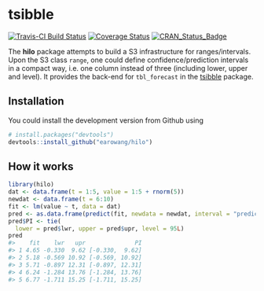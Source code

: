
<!-- README.md is generated from README.Rmd. Please edit that file -->
tsibble
=======

[![Travis-CI Build Status](https://travis-ci.org/earowang/hilo.svg?branch=master)](https://travis-ci.org/earowang/hilo) [![Coverage Status](https://img.shields.io/codecov/c/github/earowang/hilo/master.svg)](https://codecov.io/github/earowang/hilo?branch=master) [![CRAN\_Status\_Badge](http://www.r-pkg.org/badges/version/hilo)](https://cran.r-project.org/package=hilo)

The **hilo** package attempts to build a S3 infrastructure for ranges/intervals. Upon the S3 class `range`, one could define confidence/prediction intervals in a compact way, i.e. one column instead of three (including lower, upper and level). It provides the back-end for `tbl_forecast` in the [tsibble](http://pkg.earo.me/tsibble) package.

Installation
------------

You could install the development version from Github using

``` r
# install.packages("devtools")
devtools::install_github("earowang/hilo")
```

How it works
------------

``` r
library(hilo)
dat <- data.frame(t = 1:5, value = 1:5 + rnorm(5))
newdat <- data.frame(t = 6:10)
fit <- lm(value ~ t, data = dat)
pred <- as.data.frame(predict(fit, newdata = newdat, interval = "prediction"))
pred$PI <- tie(
  lower = pred$lwr, upper = pred$upr, level = 95L)
pred
#>    fit    lwr   upr              PI
#> 1 4.65 -0.330  9.62 [-0.330,  9.62]
#> 2 5.18 -0.569 10.92 [-0.569, 10.92]
#> 3 5.71 -0.897 12.31 [-0.897, 12.31]
#> 4 6.24 -1.284 13.76 [-1.284, 13.76]
#> 5 6.77 -1.711 15.25 [-1.711, 15.25]
```
